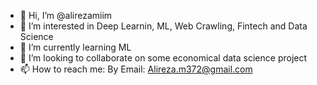 - 👋 Hi, I’m @alirezamiim
- 👀 I’m interested in Deep Learnin, ML, Web Crawling, Fintech and Data Science
- 🌱 I’m currently learning ML
- 💞️ I’m looking to collaborate on some economical data science project
- 📫 How to reach me: By Email: Alireza.m372@gmail.com

<!---
alirezamiim/alirezamiim is a ✨ special ✨ repository because its `README.md` (this file) appears on your GitHub profile.
You can click the Preview link to take a look at your changes.
--->

